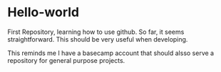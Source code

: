 # Hello-world
First Repository, learning how to use github.
So far, it seems straightforward. This should be very useful when developing.

This reminds me I have a basecamp account that should alsso serve a repository for general purpose projects.
